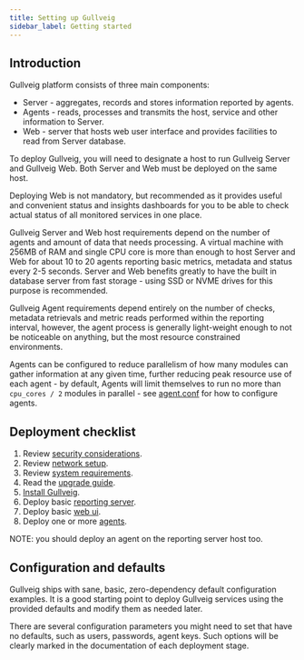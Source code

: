 ```yaml
---
title: Setting up Gullveig
sidebar_label: Getting started
---
```


## Introduction

Gullveig platform consists of three main components:

- Server - aggregates, records and stores information reported by agents.
- Agents - reads, processes and transmits the host, service and other information to Server.
- Web - server that hosts web user interface and provides facilities to read from Server database.

To deploy Gullveig, you will need to designate a host to run Gullveig Server and Gullveig Web. Both Server and Web
must be deployed on the same host. 

Deploying Web is not mandatory, but recommended as it provides useful and convenient status and insights dashboards
for you to be able to check actual status of all monitored services in one place.

Gullveig Server and Web host requirements depend on the number of agents and amount of data that needs processing. 
A virtual machine with 256MB of RAM and single CPU core is more than enough to host Server and Web 
for about 10 to 20 agents reporting basic metrics, metadata and status every 2-5 seconds. Server and Web benefits
greatly to have the built in database server from fast storage - using SSD or NVME drives for this purpose
is recommended.

Gullveig Agent requirements depend entirely on the number of checks, metadata retrievals and metric reads performed
within the reporting interval, however, the agent process is generally light-weight enough to not be noticeable on
anything, but the most resource constrained environments.

Agents can be configured to reduce parallelism of how many modules can gather information at any given time, further
reducing peak resource use of each agent - by default, Agents will limit themselves to run no more than `cpu_cores / 2`
modules in parallel - see [agent.conf](../configuration/agent.conf.md) for how to configure agents.

## Deployment checklist

1. Review [security considerations](./security.md).
2. Review [network setup](./network.md).
3. Review [system requirements](./requirements.md).
4. Read the [upgrade guide](./upgrading.md).
5. [Install Gullveig](./installation.md).
6. Deploy basic [reporting server](./server.md).
7. Deploy basic [web ui](./web.md).
8. Deploy one or more [agents](./agent.md).

NOTE: you should deploy an agent on the reporting server host too.

## Configuration and defaults

Gullveig ships with sane, basic, zero-dependency default configuration examples. It is a good starting point
to deploy Gullveig services using the provided defaults and modify them as needed later.

There are several configuration parameters you might need to set that have no defaults, such as
users, passwords, agent keys. Such options will be clearly marked in the documentation
of each deployment stage.
